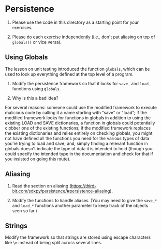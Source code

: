 # Persistence

1.  Please use the code in this directory as a starting point for your exercises.

2.  Please do each exercise independently (i.e., don't put aliasing on top of `globals()` or vice versa).

## Using Globals

The lesson on unit testing introduced the function `globals`,
which can be used to look up everything defined at the top level of a program.

1.  Modify the persistence framework so that it looks for `save_` and `load_` functions using `globals`.

1.  Why is this a bad idea?

For several reasons: someone could use the modified framework to execute malicious code by calling it a name starting with "save" or "load"; if the modified framework looks for functions in globals in addition to using the existing LOAD and SAVE dictionaries, a function in globals could potentially clobber one of the existing functions; if the modified framework replaces the existing dictionaries and relies entirely on checking globals, you might not have defined all the functions you need for the various types of data you're trying to load and save; and, simply finding a relevant function in globals doesn't indicate the type of data it is intended to hold (though you could specify the intended type in the documentation and check for that if you insisted on going this route).

## Aliasing

1.  Read the section on aliasing (https://third-bit.com/sdxpy/persistence/#persistence-aliasing).

2.  Modify the functions to handle aliases.
    (You may need to give the `save_*` and `load_*` functions another parameter
    to keep track of the objects seen so far.)

## Strings

Modify the framework so that strings are stored using escape characters like `\n`
instead of being split across several lines.
